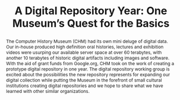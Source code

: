 ---
abstract: The Computer History Museum (CHM) had its own mini deluge of digital data.
  Our in-house produced high definition oral histories, lectures and exhibition videos
  were usurping our available server space at over 60 terabytes, with another 10 terabytes
  of historic digital artifacts including images and software. With the aid of grant
  funds from Google.org, CHM took on the work of creating a prototype digital repository
  in one year. The digital repository working group is excited about the possibilities
  the new repository represents for expanding our digital collection while putting
  the Museum in the forefront of small cultural institutions creating digital repositories
  and we hope to share what we have learned with other similar organizations.
creators:
- Jabloner, Paula
- Kott, Katherine
date: null
document_url: https://services.phaidra.univie.ac.at/api/object/o:293870/download
grand_parent: iPRES
institutions: []
keywords:
- ischool
- toronto
- canada
- digital repositories
- digital preservation
landing_page_url: https://phaidra.univie.ac.at/o:293870
language: eng
layout: publication
license: CC BY-NC-SA 3.0 AT
notes_url: null
parent: iPRES 2012
publication_type: poster
size: 650565
slides_url: null
source_name: iPRES
title: 'A Digital Repository Year: One Museum’s Quest for the Basics'
year: 2012
---
